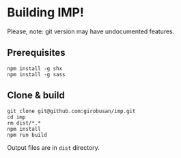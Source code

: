 # Building IMP!

Please, note: git version may have undocumented features.

## Prerequisites

```
npm install -g shx
npm install -g sass
```

## Clone & build

```
git clone git@github.com:girobusan/imp.git
cd imp
rm dist/*.*
npm install
npm run build
```

Output files are in `dist` directory.
